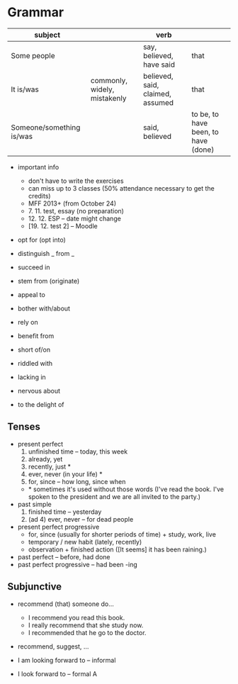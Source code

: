 # Grammar

| subject || verb ||
| ---|---|---|---|
| Some people || say, believed, have said | that |
| It is/was | commonly, widely, mistakenly | believed, said, claimed, assumed | that|
| Someone/something is/was || said, believed | to be, to have been, to have (done) |

- important info
	- don't have to write the exercises
	- can miss up to 3 classes (50% attendance necessary to get the credits)
	- MFF 2013+ (from October 24)
	- 7\. 11. test, essay (no preparation)
	- 12\. 12. ESP – date might change
	- \[19. 12. test 2\] – Moodle

- opt for (opt into)
- distinguish \_ from \_
- succeed in
- stem from (originate)
- appeal to
- bother with/about
- rely on
- benefit from
- short of/on
- riddled with
- lacking in
- nervous about
- to the delight of

## Tenses

- present perfect
	1. unfinished time – today, this week
	2. already, yet
	3. recently, just *
	4. ever, never (in your life) *
	5. for, since – how long, since when
	- \* sometimes it's used without those words (I've read the book. I've spoken to the president and we are all invited to the party.)
- past simple
	1. finished time – yesterday
	2. (ad 4) ever, never – for dead people
- present perfect progressive
	- for, since (usually for shorter periods of time) + study, work, live
	- temporary / new habit (lately, recently)
	- observation + finished action (\[It seems\] it has been raining.)
- past perfect – before, had done
- past perfect progressive – had been -ing

## Subjunctive

- recommend (that) someone do…
	- I recommend you read this book.
	- I really recommend that she study now.
	- I recommended that he go to the doctor.
- recommend, suggest, …

- I am looking forward to – informal
- I look forward to – formal
A